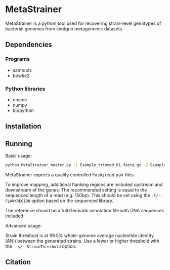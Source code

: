 # MetaStrainer

MetaStrainer is a python tool used for recovering strain-level genotypes of bacterial genomes from shotgun metagenomic datasets.

## Dependencies

### Programs
- samtools
- bowtie2

### Python libraries
- emcee
- numpy
- biopython

## Installation


## Running

Basic usage:
```bash
python MetaStrainer_master.py -1 Example_trimmed_R1.fastq.gz -2 Example_trimmed_R2.fastq.gz -r Genome_fullgenome.gbff -f region -o outputfolder 
```

MetaStrainer expects a quality controlled Fastq read pair files.

To improve mapping, additional flanking regions are included upstream and downstream of the genes. The recommended setting is equal to the sequenced length of a read (e.g. 150bp). This should be set using the ```-f/--FLANKREGION``` option based on the sequenced library.

The reference should be a full Genbank annotation file with DNA sequences included. 

Advanced usage:

Strain threshold is at 99.5% whole-genome average nucleotide identity (ANI) between the generated strains.
Use a lower or higher threshold with the ``` -s/--StrainThreshold``` option.



## Citation
